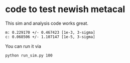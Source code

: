 # code to test newish metacal

This sim and analysis code works great.

```
m: 0.229170 +/- 0.467423 [1e-3, 3-sigma]
c: 0.068506 +/- 1.107147 [1e-5, 3-sigma]
```

You can run it via

```
python run_sim.py 100
```
